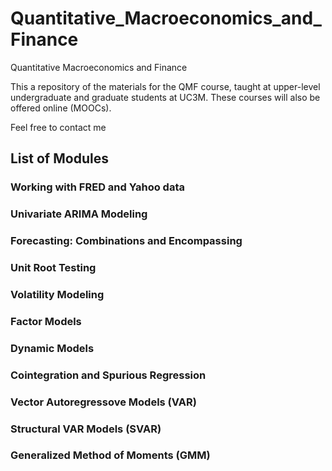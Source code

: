 # Quantitative_Macroeconomics_and_Finance
Quantitative Macroeconomics and Finance

This a repository of the materials for the QMF course, taught at upper-level undergraduate and graduate students at UC3M.
These courses will also be offered online (MOOCs).

Feel free to contact me 

## List of Modules
### Working with FRED and Yahoo data
### Univariate ARIMA Modeling
### Forecasting: Combinations and Encompassing
### Unit Root Testing
### Volatility Modeling
### Factor Models
### Dynamic Models
### Cointegration and Spurious Regression
### Vector Autoregressove Models (VAR)
### Structural VAR Models (SVAR)
### Generalized Method of Moments (GMM)
